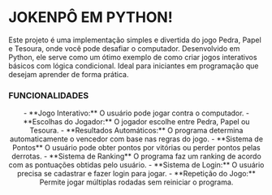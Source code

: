 # JOKENPÔ EM PYTHON!
Este projeto é uma implementação simples e divertida do jogo Pedra, Papel e Tesoura, onde você pode desafiar o computador. Desenvolvido em Python, ele serve como um ótimo exemplo de como criar jogos interativos básicos com lógica condicional. Ideal para iniciantes em programação que desejam aprender de forma prática.

### FUNCIONALIDADES
<div align="center">
    - **Jogo Interativo:** O usuário pode jogar contra o computador.
    - **Escolhas do Jogador:** O jogador escolhe entre Pedra, Papel ou Tesoura.
    - **Resultados Automáticos:** O programa determina automaticamente o vencedor com base nas regras do jogo.
    - **Sistema de Pontos** O usuário pode obter pontos por vitórias ou perder pontos pelas derrotas.
    - **Sistema de Ranking** O programa faz um ranking de acordo com as pontuações obtidas pelo usuário.
    - **Sistema de Login:** O usuário precisa se cadastrar e fazer login para jogar.
    - **Repetição do Jogo:** Permite jogar múltiplas rodadas sem reiniciar o programa.
</div>